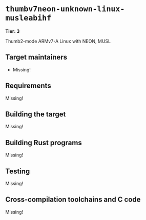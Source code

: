 # `thumbv7neon-unknown-linux-musleabihf`

**Tier: 3**

Thumb2-mode ARMv7-A Linux with NEON, MUSL

## Target maintainers

- Missing!

## Requirements

Missing!

## Building the target

Missing!

## Building Rust programs

Missing!

## Testing

Missing!

## Cross-compilation toolchains and C code

Missing!
